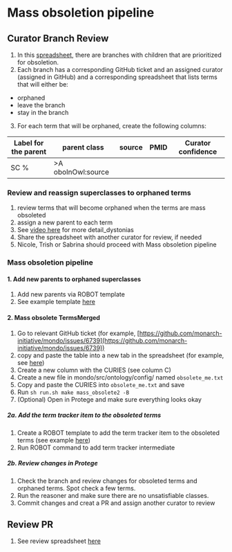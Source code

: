 # Mass obsoletion pipeline

## Curator Branch Review

1. In this [spreadsheet](https://docs.google.com/spreadsheets/d/1xTfYCOCGKx_svNT8PirgGDiCINV7IDqzhBk76DNe150/edit#gid=0), there are branches with children that are prioritized for obsoletion.
2. Each branch has a corresponding GitHub ticket and an assigned curator (assigned in GitHub) and a corresponding spreadsheet that lists terms that will either be:
  - orphaned
  - leave the branch
  - stay in the branch
3. For each term that will be orphaned, create the following columns:

Label for the parent	| parent class |	source |	PMID|	Curator confidence
-- | -- | -- | -- | -- |
|	SC %|	>A oboInOwl:source	 | |	| 


### Review and reassign superclasses to orphaned terms

1. review terms that will become orphaned when the terms are mass obsoleted
2. assign a new parent to each term
3. See [video here]() for more detail_dystonias
4. Share the spreadsheet with another curator for review, if needed
5. Nicole, Trish or Sabrina should proceed with Mass obsoletion pipeline

### Mass obsoletion pipeline

#### 1. Add new parents to orphaned superclasses

1. Add new parents via ROBOT template
2. See example template [here](https://docs.google.com/spreadsheets/d/1KUYvnB1VVBV7KwbKipxvgNLX9FQC0aeaPn3kaxzz92g/edit#gid=834522600)

#### 2. Mass obsolete TermsMerged
1. Go to relevant GitHub ticket (for example, [https://github.com/monarch-initiative/mondo/issues/6739](https://github.com/monarch-initiative/mondo/issues/6739))
2. copy and paste the table into a new tab in the spreadsheet (for example, see [here](https://docs.google.com/spreadsheets/d/1KUYvnB1VVBV7KwbKipxvgNLX9FQC0aeaPn3kaxzz92g/edit#gid=36625823))
3. Create a new column with the CURIES (see column C)
4. Create a new file in mondo/src/ontology/config/ named `obsolete_me.txt`
5. Copy and paste the CURIES into `obsolete_me.txt` and save
6. Run `sh run.sh make mass_obsolete2 -B`
7. (Optional) Open in Protege and make sure everything looks okay


##### 2a. Add the term tracker item to the obsoleted terms

1. Create a ROBOT template to add the term tracker item to the obsoleted terms (see example [here](https://docs.google.com/spreadsheets/d/1KUYvnB1VVBV7KwbKipxvgNLX9FQC0aeaPn3kaxzz92g/edit#gid=36625823))
2. Run ROBOT command to add term tracker intermediate

##### 2b. Review changes in Protege

1. Check the branch and review changes for obsoleted terms and orphaned terms. Spot check a few terms.
2. Run the reasoner and make sure there are no unsatisfiable classes.
3. Commit changes and creat a PR and assign another curator to review

## Review PR

1. See review spreadsheet [here](https://docs.google.com/spreadsheets/d/1zklQAnU_zHUphFAI4AYzwzwg1dj59o_RNfC4jg9VIzo/edit#gid=0)

